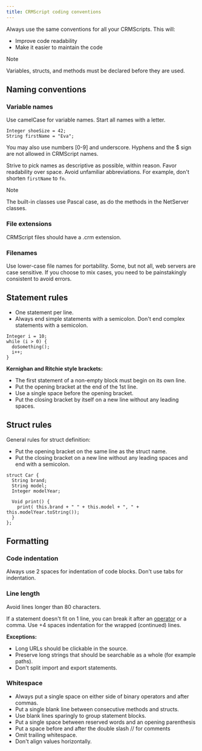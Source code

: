 ```yaml
---
title: CRMScript coding conventions
---
```


Always use the same conventions for all your CRMScripts. This will:

* Improve code readability
* Make it easier to maintain the code

> [!NOTE]
> Variables, structs, and methods must be declared before they are used.

## Naming conventions

### Variable names

Use camelCase for variable names. Start all names with a letter.

```crmscript
Integer shoeSize = 42;
String firstName = "Eva";
```

You may also use numbers \[0-9\] and underscore.
Hyphens and the $ sign are not allowed in CRMScript names.

Strive to pick names as descriptive as possible, within reason. Favor readability over space. Avoid unfamiliar abbreviations. For example, don't shorten `firstName` to `fn`.

> [!NOTE]
> The built-in classes use Pascal case, as do the methods in the NetServer classes.

### File extensions

CRMScript files should have a .crm extension.

### Filenames

Use lower-case file names for portability. Some, but not all, web servers are case sensitive. If you choose to mix cases, you need to be painstakingly consistent to avoid errors.

## Statement rules

* One statement per line.
* Always end simple statements with a semicolon. Don't end complex statements with a semicolon.

```crmscript
Integer i = 10;
while (i > 0) {
  doSomething();
  i++;
}
```

**Kernighan and Ritchie style brackets:**

* The first statement of a non-empty block must begin on its own line.
* Put the opening bracket at the end of the 1st line.
* Use a single space before the opening bracket.
* Put the closing bracket by itself on a new line without any leading spaces.

## Struct rules

General rules for struct definition:

* Put the opening bracket on the same line as the struct name.
* Put the closing bracket on a new line without any leading spaces and end with a semicolon.

```crmscript
struct Car {
  String brand;
  String model;
  Integer modelYear;

  Void print() {
    print( this.brand + " " + this.model + ", " + this.modelYear.toString());
  }
};
```

## Formatting

### Code indentation

Always use 2 spaces for indentation of code blocks.
Don't use tabs for indentation.

### Line length

Avoid lines longer than 80 characters.

If a statement doesn't fit on 1 line, you can break it after an [operator](../fundamentals/operators.md) or a comma. Use +4 spaces indentation for the wrapped (continued) lines.

**Exceptions:**

* Long URLs should be clickable in the source.
* Preserve long strings that should be searchable as a whole (for example paths).
* Don't split import and export statements.

### Whitespace

* Always put a single space on either side of binary operators and after commas.
* Put a single blank line between consecutive methods and structs.
* Use blank lines sparingly to group statement blocks.
* Put a single space between reserved words and an opening parenthesis
* Put a space before and after the double slash // for comments
* Omit trailing whitespace.
* Don't align values horizontally.

